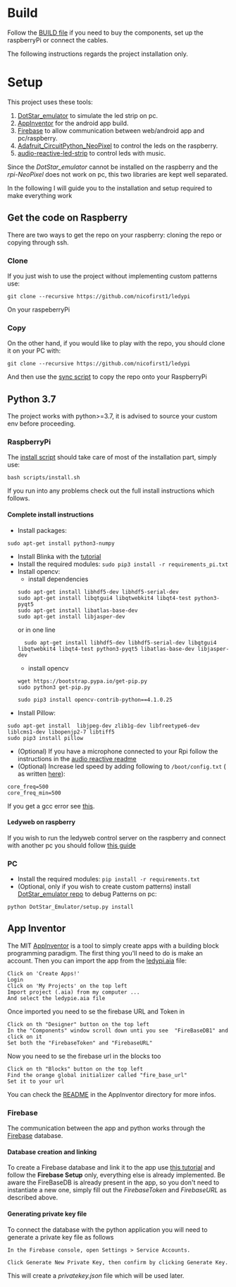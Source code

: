 # Build 
Follow the [BUILD file](BUILD.md) if you need to buy the components, set up the raspberryPi or connect the cables.

The following instructions regards the project installation only.
# Setup
This project uses these tools:
1. [DotStar_emulator](https://github.com/chrisrossx/DotStar_Emulator) to simulate the led strip on pc.
2. [AppInventor](http://appinventor.mit.edu/) for the android app build.
3. [Firebase](https://console.firebase.google.com/) to allow communication between web/android app and pc/raspberry.
4. [Adafruit_CircuitPython_NeoPixel](https://github.com/adafruit/Adafruit_CircuitPython_NeoPixel) to control the leds on the raspberry.
5. [audio-reactive-led-strip](https://github.com/scottlawsonbc/audio-reactive-led-strip) to control leds with music.

Since the _DotStar_emulator_ cannot be installed on the raspberry and the _rpi-NeoPixel_ does not work on pc, this two libraries are kept well separated.

In the following I will guide you to the installation and setup required to make everything work

## Get the code on Raspberry
There are two ways to get the repo on your raspberry: cloning the repo or copying through ssh.

### Clone
If you just wish to use the project without implementing custom patterns use:
```shell script
git clone --recursive https://github.com/nicofirst1/ledypi
```
On your raspeberryPi

### Copy
On the other hand, if you would like to play with the repo, you should clone it on your PC with:
```shell script
git clone --recursive https://github.com/nicofirst1/ledypi
```
And then use the [sync script](../scripts) to copy the repo onto your RaspberryPi

## Python 3.7
The project works with python>=3.7, it is advised to source your custom env before proceeding.

### RaspberryPi

The [install script](../scripts/install.sh) should take care of most of the installation part, simply use:
```shell script
bash scripts/install.sh
```
If you run into any problems check out the full install instructions which follows.

#### Complete install instructions

- Install packages:
```shell script
sudo apt-get install python3-numpy 
```
- Install Blinka with the [tutorial](https://learn.adafruit.com/circuitpython-on-raspberrypi-linux/installing-circuitpython-on-raspberry-pi)
- Install the required modules:
```sudo pip3 install -r requirements_pi.txt ```
- Install opencv:
    - install dependencies
    ```
    sudo apt-get install libhdf5-dev libhdf5-serial-dev
    sudo apt-get install libqtgui4 libqtwebkit4 libqt4-test python3-pyqt5
    sudo apt-get install libatlas-base-dev 
    sudo apt-get install libjasper-dev
    ```
    or in one line
    ```
      sudo apt-get install libhdf5-dev libhdf5-serial-dev libqtgui4 libqtwebkit4 libqt4-test python3-pyqt5 libatlas-base-dev libjasper-dev
   ```
    - install opencv 
    ````
    wget https://bootstrap.pypa.io/get-pip.py
    sudo python3 get-pip.py
    
    sudo pip3 install opencv-contrib-python==4.1.0.25
    ````
- Install Pillow:
```shell script
sudo apt-get install  libjpeg-dev zlib1g-dev libfreetype6-dev liblcms1-dev libopenjp2-7 libtiff5 
sudo pip3 install pillow

```
- (Optional) If you have a microphone connected to your Rpi follow the instructions in the [audio reactive readme](../audio-reactive-led-strip/README.md)
- (Optional) Increase led speed by adding following to `/boot/config.txt` ( as written [here](https://github.com/jgarff/rpi_ws281x/issues/381)):
```shell script
core_freq=500
core_freq_min=500
```                                         

If you get a gcc error see [this](https://stackoverflow.com/questions/20023131/cannot-install-pyaudio-gcc-error).

#### Ledyweb on raspberry
If you wish to run the ledyweb control server on the raspberry and connect with another pc you should follow
 [this guide](https://www.codingforentrepreneurs.com/blog/raspberry-pi-network-server-guide-with-django-ssh/)

### PC

- Install the required modules:
```pip install -r requirements.txt ```
- (Optional, only if you wish to create custom patterns) install [DotStar_emulator repo](https://github.com/nicofirst/DotStar_Emulator) to debug Patterns on pc:
```
python DotStar_Emulator/setup.py install
```



## App Inventor
The MIT [AppInventor](http://appinventor.mit.edu/) is a tool to simply create apps with a building block programming paradigm. 
The first thing you'll need to do is make an account.
Then you can import the app from the [ledypi.aia](../AppInventor/ledypi.aia) file:
```
Click on 'Create Apps!'
Login
Click on 'My Projects' on the top left 
Import project (.aia) from my computer ...
And select the ledypie.aia file
```
Once imported you need to se the firebase URL and Token in 

```
Click on th "Designer" button on the top left
In the "Components" window scroll down unti you see  "FireBaseDB1" and click on it
Set both the "FirebaseToken" and "FirebaseURL"
```
Now you need to se the firebase url in the blocks too
```
Click on th "Blocks" button on the top left
Find the orange global initializer called "fire_base_url"
Set it to your url
```

You can check the [README](../AppInventor/README.md) in the AppInventor directory for more infos.

### Firebase
The communication between the app and python works through the [Firebase](https://console.firebase.google.com/) database.

#### Database creation and linking 
To create a Firebase database and link it to the app use 
[this tutorial](https://rominirani.com/tutorial-mit-app-inventor-firebase-4be95051c325) and follow the __Firebase Setup__ only, everything else is already implemented.
Be aware the FireBaseDB is already present in the app, so you don't need to instantiate a new one, simply fill out the _FirebaseToken_ and _FirebaseURL_ as described above.

#### Generating private key file
To connect the database with the python application you will need to generate a private key file as follows
```
In the Firebase console, open Settings > Service Accounts.

Click Generate New Private Key, then confirm by clicking Generate Key.
```
This will create a _privatekey.json_ file which will be used later.
